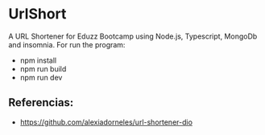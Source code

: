 # UrlShort
 A URL Shortener for Eduzz Bootcamp using Node.js, Typescript, MongoDb and insomnia. For run the program:
* npm install
* npm run build
* npm run dev
 
## Referencias:
* https://github.com/alexiadorneles/url-shortener-dio
 
